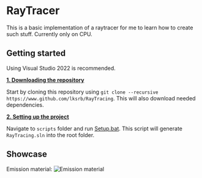 # RayTracer
This is a basic implementation of a raytracer for me to learn how to create such stuff. Currently only on CPU.

## Getting started
Using Visual Studio 2022 is recommended.

<ins>**1. Downloading the repository**</ins>

Start by cloning this repository using `git clone --recursive https://www.github.com/lksrb/RayTracing`.
This will also download needed dependencies.

<ins>**2. Setting up the project**</ins>

Navigate to `scripts` folder and run [Setup.bat](https://github.com/lksrb/RayTracing/blob/main/scripts/Setup.bat). 
This script will generate ```RayTracing.sln``` into the root folder.

## Showcase
Emission material:
![Emission material](https://github.com/lksrb/RayTracing/blob/res/raytraced.png?raw=true)
